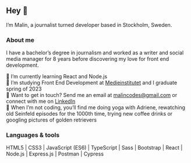 ## Hey 👋

I’m Malin, a journalist turned developer based in Stockholm, Sweden.

### About me
I have a bachelor’s degree in journalism and worked as a writer and social media manager for 8 years before discovering my love for front end development. 

🌱 I’m currently learning React and Node.js <br />
🚀 I’m studying Front End Development at [Medieinstitutet](https://medieinstitutet.se/utbildningar/front-end-developer/) and I graduate spring of 2023 <br />
💬 Want to get in touch? Send me an email at malincodes@gmail.com or connect with me on [LinkedIn](https://www.linkedin.com/in/malin-helena-nilsson/) <br />
🐶 When I’m not coding, you’ll find me doing yoga with Adriene, rewatching old Seinfeld episodes for the 1000th time, trying new coffee drinks or googling pictures of golden retrievers

### Languages & tools
HTML5 | CSS3 | JavaScript (ES6) | TypeScript | Sass | Bootstrap | React | Node.js | Express.js | Postman | Cypress
